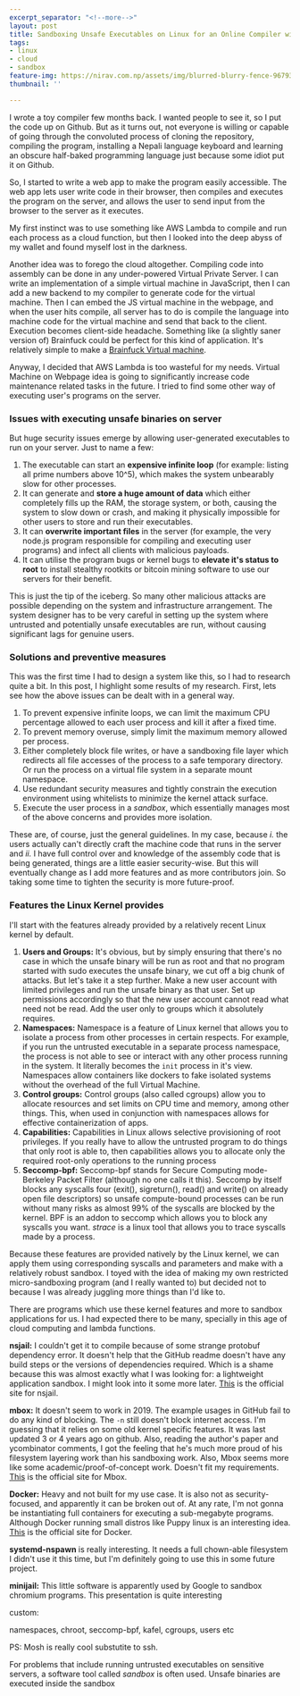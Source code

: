 ```yaml
---
excerpt_separator: "<!--more-->"
layout: post
title: Sandboxing Unsafe Executables on Linux for an Online Compiler with Minijail
tags:
- linux
- cloud
- sandbox
feature-img: https://nirav.com.np/assets/img/blurred-blurry-fence-967933.jpg
thumbnail: ''

---
```

I wrote a toy compiler few months back. I wanted people to see it, so I put the code up on Github. But as it turns out, not everyone is willing or capable of going through the convoluted process of cloning the repository, compiling the program, installing a Nepali language keyboard and learning an obscure half-baked programming language just because some idiot put it on Github.

So, I started to write a web app to make the program easily accessible.<!--more--> The web app lets user write code in their browser, then compiles and executes the program on the server, and allows the user to send input from the browser to the server as it executes.

My first instinct was to use something like AWS Lambda to compile and run each process as a cloud function, but then I looked into the deep abyss of my wallet and found myself lost in the darkness.

Another idea was to forego the cloud altogether. Compiling code into assembly can be done in any under-powered Virtual Private Server. I can write an implementation of a simple virtual machine in JavaScript, then I can add a new backend to my compiler to generate code for the virtual machine. Then I can embed the JS virtual machine in the webpage, and when the user hits compile, all server has to do is compile the language into machine code for the virtual machine and send that back to the client. Execution becomes client-side headache. Something like (a slightly saner version of) Brainfuck could be perfect for this kind of application. It's relatively simple to make a [Brainfuck Virtual machine](https://https://thorstenball.com/blog/2017/01/04/a-virtual-brainfuck-machine-in-go/).

Anyway, I decided that AWS Lambda is too wasteful for my needs. Virtual Machine on Webpage idea is going to significantly increase code maintenance related tasks in the future. I tried to find some other way of executing user's programs on the server.

### Issues with executing unsafe binaries on server

But huge security issues emerge by allowing user-generated executables to run on your server. Just to name a few:

1. The executable can start an **expensive infinite loop** (for example: listing all prime numbers above 10^5), which makes the system unbearably slow for other processes.
2. It can generate and **store a huge amount of data** which either completely fills up the RAM, the storage system, or both, causing the system to slow down or crash, and making it physically impossible for other users to store and run their executables.
3. It can **overwrite important files** in the server (for example, the very node.js program responsible for compiling and executing user programs) and infect all clients with malicious payloads.
4. It can utilise the program bugs or kernel bugs to **elevate it's status to root** to install stealthy rootkits or bitcoin mining software to use our servers for their benefit.

This is just the tip of the iceberg. So many other malicious attacks are possible depending on the system and infrastructure arrangement. The system designer has to be very careful in setting up the system where untrusted and potentially unsafe executables are run, without causing significant lags for genuine users.

### Solutions and preventive measures

This was the first time I had to design a system like this, so I had to research quite a bit. In this post, I highlight some results of my research. First, lets see how the above issues can be dealt with in a general way.

1. To prevent expensive infinite loops, we can limit the maximum CPU percentage allowed to each user process and kill it after a fixed time.
2. To prevent memory overuse, simply limit the maximum memory allowed per process.
3. Either completely block file writes, or have a sandboxing file layer which redirects all file accesses of the process to a safe temporary directory. Or run the process on a virtual file system in a separate mount namespace.
4. Use redundant security measures and tightly constrain the execution environment using whitelists to minimize the kernel attack surface.
5. Execute the user process in a _sandbox_, which essentially manages most of the above concerns and provides more isolation.

These are, of course, just the general guidelines. In my case, because _i._ the users actually can't directly craft the machine code that runs in the server and _ii._ I have full control over and knowledge of the assembly code that is being generated, things are a little easier security-wise. But this will eventually change as I add more features and as more contributors join. So taking some time to tighten the security is more future-proof.

### Features the Linux Kernel provides

I'll start with the features already provided by a relatively recent Linux kernel by default.

1. **Users and Groups:** It's obvious, but by simply ensuring that there's no case in which the unsafe binary will be run as root and that no program started with sudo executes the unsafe binary, we cut off a big chunk of attacks. But let's take it a step further. Make a new user account with limited privileges and run the unsafe binary as that user. Set up permissions accordingly so that the new user account cannot read what need not be read. Add the user only to groups which it absolutely requires.
2. **Namespaces:** Namespace is a feature of Linux kernel that allows you to isolate a process from other processes in certain respects. For example, if you run the untrusted executable in a separate process namespace, the process is not able to see or interact with any other process running in the system. It literally becomes the `init` process in it's view. Namespaces allow containers like dockers to fake isolated systems without the overhead of the full Virtual Machine.
3. **Control groups:** Control groups (also called cgroups) allow you to allocate resources and set limits on CPU time and memory, among other things. This, when used in conjunction with namespaces allows for effective containerization of apps.
4. **Capabilities:** Capabilities in Linux allows selective provisioning of root privileges. If you really have to allow the untrusted program to do things that only root is able to, then capabilities allows you to allocate only the required root-only operations to the running process
5. **Seccomp-bpf:** Seccomp-bpf stands for Secure Computing mode-Berkeley Packet Filter (although no one calls it this). Seccomp by itself blocks any syscalls four (exit(), sigreturn(), read() and write() on already open file descriptors) so unsafe compute-bound processes can be run without many risks as almost 99% of the syscalls are blocked by the kernel. BPF is an addon to seccomp which allows you to block any syscalls you want. _strace_ is a linux tool that allows you to trace syscalls made by a process. 

Because these features are provided natively by the Linux kernel, we can apply them using corresponding syscalls and parameters and make with a relatively robust sandbox. I toyed with the idea of making my own restricted micro-sandboxing program (and I really wanted to) but decided not to because I was already juggling more things than I'd like to. 

There are programs which use these kernel features and more to sandbox applications for us. I had expected there to be many, specially in this age of cloud computing and lambda functions. 

**nsjail:** I couldn't get it to compile because of some strange protobuf dependency error. It doesn't help that the GitHub readme doesn't have any build steps or the versions of dependencies required. Which is a shame because this was almost exactly what I was looking for: a lightweight application sandbox. I might look into it some more later. [This](https://nsjail.com "https://nsjail.com") is the official site for nsjail.

**mbox:** It doesn't seem to work in 2019. The example usages in GitHub fail to do any kind of blocking. The `-n` still doesn't block internet access. I'm guessing that it relies on some old kernel specific features. It was last updated 3 or 4 years ago on github. Also, reading the author's paper and ycombinator comments, I got the feeling that he's much more proud of his filesystem layering work than his sandboxing work. Also, Mbox seems more like some academic/proof-of-concept work. Doesn't fit my requirements. [This](https://pdos.csail.mit.edu/archive/mbox/ "Mbox website") is the official site for Mbox.

**Docker:** Heavy and not built for my use case. It is also not as security-focused, and apparently it can be broken out of. At any rate, I'm not gonna be instantiating full containers for executing a sub-megabyte programs. Although Docker running small distros like Puppy linux is an interesting idea. [This](https://docker.com "Docker") is the official site for Docker.

**systemd-nspawn** is really interesting. It needs a full chown-able filesystem I didn't use it this time, but I'm definitely going to use this in some future project.

**minijail:** This little software is apparently used by Google to sandbox chromium programs. This presentation is quite interesting

custom:

namespaces, chroot, seccomp-bpf, kafel, cgroups, users etc

PS: Mosh is really cool substutite to ssh.

For problems that include running untrusted executables on sensitive servers, a software tool called _sandbox_ is often used. Unsafe binaries are executed inside the sandbox